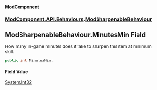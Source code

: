 #### [ModComponent](index.md 'index')
### [ModComponent.API.Behaviours](index.md#ModComponent.API.Behaviours 'ModComponent.API.Behaviours').[ModSharpenableBehaviour](ModSharpenableBehaviour.md 'ModComponent.API.Behaviours.ModSharpenableBehaviour')

## ModSharpenableBehaviour.MinutesMin Field

How many in-game minutes does it take to sharpen this item at minimum skill.

```csharp
public int MinutesMin;
```

#### Field Value
[System.Int32](https://docs.microsoft.com/en-us/dotnet/api/System.Int32 'System.Int32')